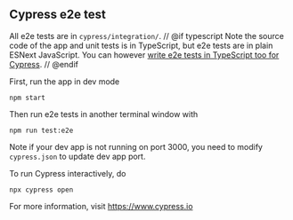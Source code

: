 ## Cypress e2e test

All e2e tests are in `cypress/integration/`.
// @if typescript
Note the source code of the app and unit tests is in TypeScript, but e2e tests are in plain ESNext JavaScript. You can however [write e2e tests in TypeScript too for Cypress](https://docs.cypress.io/guides/tooling/typescript-support.html#Transpiling-TypeScript-test-files).
// @endif

First, run the app in dev mode

    npm start

Then run e2e tests in another terminal window with

    npm run test:e2e

Note if your dev app is not running on port 3000, you need to modify `cypress.json` to update dev app port.

To run Cypress interactively, do

    npx cypress open

For more information, visit https://www.cypress.io
